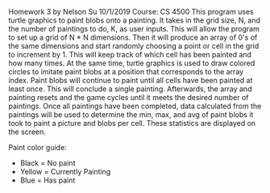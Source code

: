 Homework 3 by Nelson Su 10/1/2019
Course: CS 4500
This program uses turtle graphics to paint blobs onto a painting. It takes in the grid size, N, and the number of
paintings to do, K, as user inputs. This will allow the program to set up a grid of N * N dimensions. Then it will
produce an array of 0's of the same dimensions and start randomly choosing a point or cell in the grid to increment
by 1. This will keep track of which cell has been painted and how many times. At the same time, turtle graphics
is used to draw colored circles to imitate paint blobs at a position that corresponds to the array index. Paint
blobs will continue to paint until all cells have been painted at least once. This will conclude a single painting.
Afterwards, the array and painting resets and the game cycles until it meets the desired number of paintings.
Once all paintings have been completed, data calculated from the paintings will be used to determine the
min, max, and avg of paint blobs it took to paint a picture and blobs per cell. These statistics are displayed
on the screen.

Paint color guide:
- Black = No paint
- Yellow = Currently Painting
- Blue = Has paint
